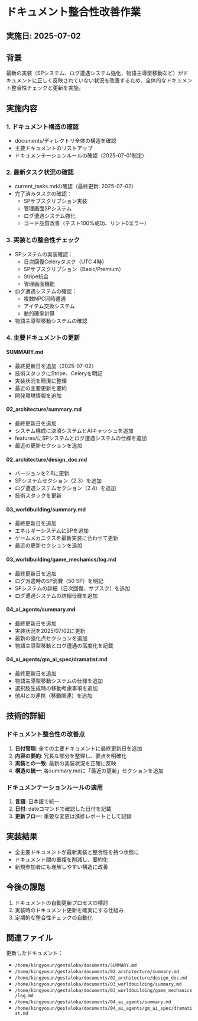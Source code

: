 # ドキュメント整合性改善作業

## 実施日: 2025-07-02

## 背景

最新の実装（SPシステム、ログ遭遇システム強化、物語主導型移動など）がドキュメントに正しく反映されていない状況を改善するため、全体的なドキュメント整合性チェックと更新を実施。

## 実施内容

### 1. ドキュメント構造の確認

- documents/ディレクトリ全体の構造を確認
- 主要ドキュメントのリストアップ
- ドキュメンテーションルールの確認（2025-07-01制定）

### 2. 最新タスク状況の確認

- current_tasks.mdの確認（最終更新: 2025-07-02）
- 完了済みタスクの確認：
  - SPサブスクリプション実装
  - 管理画面SPシステム
  - ログ遭遇システム強化
  - コード品質改善（テスト100%成功、リント0エラー）

### 3. 実装との整合性チェック

- SPシステムの実装確認：
  - 日次回復Celeryタスク（UTC 4時）
  - SPサブスクリプション（Basic/Premium）
  - Stripe統合
  - 管理画面機能
- ログ遭遇システムの確認：
  - 複数NPC同時遭遇
  - アイテム交換システム
  - 動的確率計算
- 物語主導型移動システムの確認

### 4. 主要ドキュメントの更新

#### SUMMARY.md
- 最終更新日を追加（2025-07-02）
- 技術スタックにStripe、Celeryを明記
- 実装状況を簡潔に整理
- 最近の主要更新を要約
- 開発環境情報を追加

#### 02_architecture/summary.md
- 最終更新日を追加
- システム構成に決済システムとAIキャッシュを追加
- features/にSPシステムとログ遭遇システムの仕様を追加
- 最近の更新セクションを追加

#### 02_architecture/design_doc.md
- バージョンを2.6に更新
- SPシステムセクション（2.3）を追加
- ログ遭遇システムセクション（2.4）を追加
- 技術スタックを更新

#### 03_worldbuilding/summary.md
- 最終更新日を追加
- エネルギーシステムにSPを追加
- ゲームメカニクスを最新実装に合わせて更新
- 最近の更新セクションを追加

#### 03_worldbuilding/game_mechanics/log.md
- 最終更新日を追加
- ログ派遣時のSP消費（50 SP）を明記
- SPシステムの詳細（日次回復、サブスク）を追加
- ログ遭遇システムの詳細仕様を追加

#### 04_ai_agents/summary.md
- 最終更新日を追加
- 実装状況を2025/07/02に更新
- 最新の強化点セクションを追加
- 物語主導型移動とログ遭遇の高度化を記載

#### 04_ai_agents/gm_ai_spec/dramatist.md
- 最終更新日を追加
- 物語主導型移動システムの仕様を追加
- 選択肢生成時の移動考慮事項を追加
- 他AIとの連携（移動関連）を追加

## 技術的詳細

### ドキュメント整合性の改善点

1. **日付管理**: 全ての主要ドキュメントに最終更新日を追加
2. **内容の要約**: 冗長な部分を整理し、要点を明確化
3. **実装との一致**: 最新の実装状況を正確に反映
4. **構造の統一**: 各summary.mdに「最近の更新」セクションを追加

### ドキュメンテーションルールの適用

1. **言語**: 日本語で統一
2. **日付**: dateコマンドで確認した日付を記載
3. **更新フロー**: 重要な変更は進捗レポートとして記録

## 実装結果

- 全主要ドキュメントが最新実装と整合性を持つ状態に
- ドキュメント間の重複を削減し、要約化
- 新規参加者にも理解しやすい構造に改善

## 今後の課題

1. ドキュメントの自動更新プロセスの検討
2. 実装時のドキュメント更新を確実にする仕組み
3. 定期的な整合性チェックの自動化

## 関連ファイル

更新したドキュメント：
- `/home/kingyosun/gestaloka/documents/SUMMARY.md`
- `/home/kingyosun/gestaloka/documents/02_architecture/summary.md`
- `/home/kingyosun/gestaloka/documents/02_architecture/design_doc.md`
- `/home/kingyosun/gestaloka/documents/03_worldbuilding/summary.md`
- `/home/kingyosun/gestaloka/documents/03_worldbuilding/game_mechanics/log.md`
- `/home/kingyosun/gestaloka/documents/04_ai_agents/summary.md`
- `/home/kingyosun/gestaloka/documents/04_ai_agents/gm_ai_spec/dramatist.md`